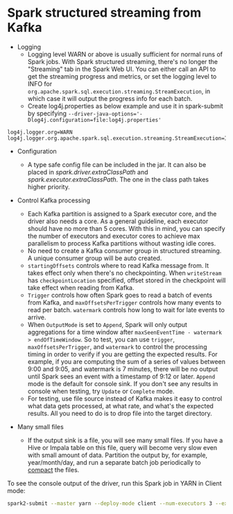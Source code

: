 # Spark structured streaming from Kafka

* Logging
  * Logging level WARN or above is usually sufficient for normal runs of Spark jobs.  With Spark structured streaming, there's no longer the "Streaming" tab in the Spark Web UI. You can either call an API to get the streaming progress and metrics, or set the logging level to INFO for `org.apache.spark.sql.execution.streaming.StreamExecution`, in which case it will output the progress info for each batch.
  * Create log4j.properties as below example and use it in spark-submit by specifying `--driver-java-options='-Dlog4j.configuration=file:log4j.properties'`
```
log4j.logger.org=WARN
log4j.logger.org.apache.spark.sql.execution.streaming.StreamExecution=INFO
```


* Configuration
  * A type safe config file can be included in the jar.  It can also be placed in _spark.driver.extraClassPath_ and _spark.executor.extraClassPath_.  The one in the class path takes higher priority.

  
* Control Kafka processing
  * Each Kafka partition is assigned to a Spark executor core, and the driver also needs a core.  As a general guideline, each executor should have no more than 5 cores.  With this in mind, you can specify the number of executors and executor cores to achieve max parallelism to process Kafka partitions without wasting idle cores. 
  * No need to create a Kafka consumer group in structured streaming.  A unique consumer group will be auto created.
  * `startingOffsets` controls where to read Kafka message from.  It takes effect only when there's no checkpointing.  When `writeStream` has `checkpointLocation` specified, offset stored in the checkpoint will take effect when reading from Kafka.
  * `Trigger` controls how often Spark goes to read a batch of events from Kafka, and `maxOffsetsPerTrigger` controls how many events to read per batch.  `watermark` controls how long to wait for late events to arrive.  
  * When `OutputMode` is set to `Append`, Spark will only output aggregations for a time window after `maxSeenEventTime - watermark > endOfTimeWindow`.  So to test, you can use `trigger`, `maxOffsetsPerTrigger`, and `watermark` to control the processing timing in order to verify if you are getting the expected results.  For example, if you are computing the sum of a series of values between 9:00 and 9:05, and watermark is 7 minutes, there will be no output until Spark sees an event with a timestamp of 9:12 or later.  `Append` mode is the default for console sink.  If you don't see any results in console when testing, try `Update` or `Complete` mode.
  * For testing, use file source instead of Kafka makes it easy to control what data gets processed, at what rate, and what's the expected results.  All you need to do is to drop file into the target directory.

* Many small files
  * If the output sink is a file, you will see many small files.  If you have a Hive or Impala table on this file, query will become very slow even with small amount of data.  Partition the output by, for example, year/month/day, and run a separate batch job periodically to [compact](/IoTKafkaSpark/3.Compact) the files. 
  
To see the console output of the driver, run this Spark job in YARN in Client mode:
```bash
spark2-submit --master yarn --deploy-mode client --num-executors 3 --executor-cores 3 --jars /opt/libs/config-1.3.1.jar --class org.pliu.iot.sim.streaming ./original-sim-streaming-0.0.1.jar
```